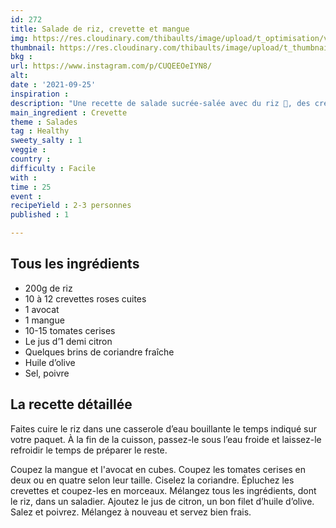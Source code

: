 ```yaml
---
id: 272
title: Salade de riz, crevette et mangue
img: https://res.cloudinary.com/thibaults/image/upload/t_optimisation/v1632586865/Recipes/20210925_salade_riz_crevette_mangue.jpg
thumbnail: https://res.cloudinary.com/thibaults/image/upload/t_thumbnail_josie/v1632586865/Recipes/20210925_salade_riz_crevette_mangue.jpg
bkg : 
url: https://www.instagram.com/p/CUQEEOeIYN8/
alt: 
date : '2021-09-25'
inspiration : 
description: "Une recette de salade sucrée-salée avec du riz 🍚, des crevettes 🦐,  de la mangue 🥭, des tomates 🍅 et de l'avocat 🥑 Que des bonnes choses !"
main_ingredient : Crevette
theme : Salades
tag : Healthy
sweety_salty : 1
veggie : 
country : 
difficulty : Facile
with : 
time : 25
event : 
recipeYield : 2-3 personnes
published : 1

---
```


## Tous les ingrédients
 - 200g de riz
 - 10 à 12 crevettes roses cuites
 - 1 avocat
 - 1 mangue
 - 10-15 tomates cerises
 - Le jus d’1 demi citron
 - Quelques brins de coriandre fraîche
 - Huile d’olive
 - Sel, poivre

## La recette détaillée
Faites cuire le riz dans une casserole d’eau bouillante le temps indiqué sur votre paquet. À la fin de la cuisson, passez-le sous l’eau froide et laissez-le refroidir le temps de préparer le reste.

Coupez la mangue et l'avocat en cubes. Coupez les tomates cerises en deux ou en quatre selon leur taille. Ciselez la coriandre. Épluchez les crevettes et coupez-les en morceaux. Mélangez tous les ingrédients, dont le riz, dans un saladier. Ajoutez le jus de citron, un bon filet d’huile d’olive. Salez et poivrez. Mélangez à nouveau et servez bien frais.